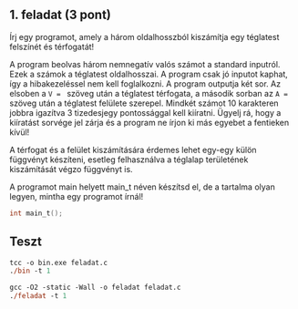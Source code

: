 ## 1. feladat (3 pont)
Írj egy programot, amely a három oldalhosszból kiszámítja egy téglatest felszínét és térfogatát!

A program beolvas három nemnegatív valós számot a standard inputról. Ezek a számok a téglatest
oldalhosszai. A program csak jó inputot kaphat, így a hibakezeléssel nem kell foglalkozni. A program
outputja két sor. Az elsoben a `V = ` szöveg után a téglatest térfogata, a második sorban az `A = `
szöveg után a téglatest felülete szerepel. Mindkét számot 10 karakteren jobbra igazítva 3 tizedesjegy
pontossággal kell kiíratni. Ügyelj rá, hogy a kiíratást sorvége jel zárja és a program ne írjon ki más
egyebet a fentieken kívül!

A térfogat és a felület kiszámítására érdemes lehet egy-egy külön függvényt készíteni, esetleg felhasználva a téglalap területének kiszámítását végzo függvényt is.

A programot main helyett main_t néven készítsd el, de a tartalma olyan legyen, mintha egy programot
írnál!

```c
int main_t();
```

## Teszt
```ps
tcc -o bin.exe feladat.c
./bin -t 1
```
```ps
gcc -O2 -static -Wall -o feladat feladat.c
./feladat -t 1
```